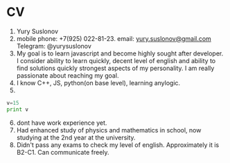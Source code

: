 # CV #
1.  Yury Suslonov  
2.  mobile phone: +7(925) 022-81-23. email: yury.suslonov@gmail.com Telegram: @yurysuslonov   
3.  My goal is to learn javascript and become highly sought after developer. I consider ability to learn quickly, decent level of english and ability to find solutions quickly strongest aspects of my personality. I am really passionate about reaching my goal.  
4.  I know C++, JS, python(on base level), learning anylogic.  
5.  
```python
v=15
print v
```
6.  dont have work experience yet.  
7.  Had enhanced study of physics and mathematics in school, now studying at the 2nd year at the university.  
8.  Didn't pass any exams to check my level of english. Approximately it is B2-C1. Can communicate freely.
